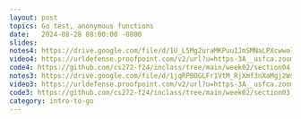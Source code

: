 ```yaml
---
layout: post
topics: Go test, anonymous functions
date:   2024-08-28 08:00:00 -0800
slides: 
notes4: https://drive.google.com/file/d/1U_L5Mg2uraMKPuu1JmSMNaLPXcwwolZl/view?usp=sharing
video4: https://urldefense.proofpoint.com/v2/url?u=https-3A__usfca.zoom.us_rec_share_8ytXyS2kT2IWUejH16GK0laSoGZs79XwGsBWUKH2fG4KvneOuaXSr9EuoaGc3OKd.w3T0QbWZ2sI1kmR6&d=DwMFAw&c=qgVugHHq3rzouXkEXdxBNQ&r=zUwZhCZ6veD8D3JcqbG6_FfQD7Zw7tIzhr-R0Vq7V0s&m=msxDK8Ep8xFxyM26j_NETzVFs37JZ1XRsnvFs7dsySU5wkobsUSbPp2YOdmM6pqX&s=n2p2hfj0ArOGRwIajZT_iglxS9kDAT4LgSXdH20useY&e=
code4: https://github.com/cs272-f24/inclass/tree/main/week02/section04
notes3: https://drive.google.com/file/d/1jqRPBOGLFr1VtM_RjXmf3nXaMgj2Ws93/view?usp=drive_link
video3: https://urldefense.proofpoint.com/v2/url?u=https-3A__usfca.zoom.us_rec_share_tdztZ1-5FiUwV7d6DyoT-5FfTREqqf2jjsl26Ns17FA0RztAOuQKs9wtNxqOfxPTN3og.QcjrjPZ4KqW8lovm&d=DwMFAw&c=qgVugHHq3rzouXkEXdxBNQ&r=pWdb0PpdrgbA8UziBLv0cLIW3gZNVZarim7OULHTsTQ&m=64qFBSWGZ34TMTNd3xhFs1opgaP5oVc6diC8ggDFv5bfesrAcs018HiPHKDfHIiC&s=nHS52UuEeDbNRGiI_Os3ImYssRj10KV3GqK0eWKYcD8&e=
code3: https://github.com/cs272-f24/inclass/tree/main/week02/section03
category: intro-to-go
---
```

